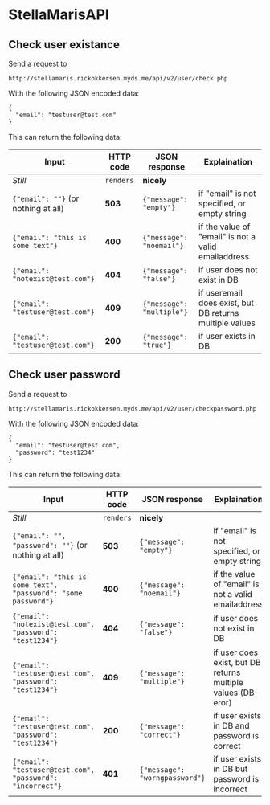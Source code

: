 # StellaMarisAPI

## Check user existance 

Send a request to

`http://stellamaris.rickokkersen.myds.me/api/v2/user/check.php`

With the following JSON encoded data:
```
{
  "email": "testuser@test.com"
}
```
This can return the following data:

Input | HTTP code | JSON response | Explaination
--- | --- | --- | ---
*Still* | `renders` | **nicely**
`{"email": ""}` (or nothing at all) | **503** | `{"message": "empty"}` | if "email" is not specified, or empty string
`{"email": "this is some text"}` | **400** | `{"message": "noemail"}` | if the value of "email" is not a valid emailaddress
`{"email": "notexist@test.com"}` | **404** | `{"message": "false"}` | if user does not exist in DB
`{"email": "testuser@test.com"}` | **409** | `{"message": "multiple"}` | if useremail does exist, but DB returns multiple values
`{"email": "testuser@test.com"}` | **200** | `{"message": "true"}` | if user exists in DB

## Check user password

Send a request to

`http://stellamaris.rickokkersen.myds.me/api/v2/user/checkpassword.php`

With the following JSON encoded data:
```
{
  "email": "testuser@test.com",
  "password": "test1234"
}
```
This can return the following data:

Input | HTTP code | JSON response | Explaination
--- | --- | --- | ---
*Still* | `renders` | **nicely**
`{"email": "", "password": ""}` (or nothing at all) | **503** | `{"message": "empty"}` | if "email" is not specified, or empty string
`{"email": "this is some text", "password": "some password"}` | **400** | `{"message": "noemail"}` | if the value of "email" is not a valid emailaddress
`{"email": "notexist@test.com", "password": "test1234"}` | **404** | `{"message": "false"}` | if user does not exist in DB
`{"email": "testuser@test.com", "password": "test1234"}` | **409** | `{"message": "multiple"}` | if user does exist, but DB returns multiple values (DB eror)
`{"email": "testuser@test.com", "password": "test1234"}` | **200** | `{"message": "correct"}` | if user exists in DB and password is correct
`{"email": "testuser@test.com", "password": "incorrect"}` | **401** | `{"message": "worngpassword"}` | if user exists in DB but password is incorrect
